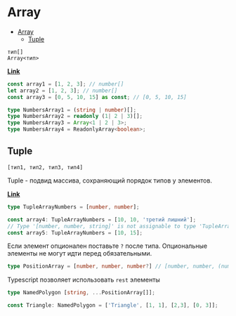 # Array

- [Array](#array)
  - [Tuple](#tuple)

```
тип[]
Array<тип>
```

[**Link**](https://www.typescriptlang.org/play?#code/MYewdgzgLgBAhgJwXAngRhgXhgbTQGhgCZCBmAXQG4BYAKABsBTWRZFIrXA4squuqCgAOjGADkArgFsARowQQAgklQZsACmgIAlmADmMAD4ww0uQgCUOPrUEjxZ+UpUpSnZWwA8GYx2OkAPhpaIA)

```ts 
const array1 = [1, 2, 3]; // number[]
let array2 = [1, 2, 3]; // number[]
const array3 = [0, 5, 10, 15] as const; // [0, 5, 10, 15]

type NumbersArray1 = (string | number)[];
type NumbersArray2 = readonly (1| 2 | 3)[];
type NumbersArray3 = Array<1 | 2 | 3>;
type NumbersArray4 = ReadonlyArray<boolean>;

```

## Tuple

```
[тип1, тип2, тип3, тип4]
```

Tuple - подвид массива, сохраняющий порядок типов у элементов.

[**Link**](https://www.typescriptlang.org/play?#code/C4TwDgpgBAKgrmANhAggJzQQxAOTgWwCMI0BnKAXigG0A7A4tAGinqJIF0BuAWACh+AYwD2tUsCiYM2AIwAuWAmTosuBiXJVqMgAwtdLAOSAhEEACIIFYQY4A4QQJwgUQNwgVwBIggXhBbh7lCGjxk6SAAmBXgkVH88djJKGgMoGQBWbn4gA)
```ts
type TupleArrayNumbers = [number, number];

const array4: TupleArrayNumbers = [10, 10, 'третий лишний']; 
// Type '[number, number, string]' is not assignable to type 'TupleArrayNumbers'. Source has 3 element(s) but target allows only 2.
const array5: TupleArrayNumbers = [10, 15];
```

Если элемент опционален поставьте `?` после типа. Опциональные элементы не могут идти перед обязательными.

```ts
type PositionArray = [number, number, number?] // [number, number, (number | undefined)?]
```

Typescript позволяет использовать `rest` элементы

```ts
type NamedPolygon [string, ...PositionArray[]];

const Triangle: NamedPolygon = ['Triangle', [1, 1], [2,3], [0, 3]];
```